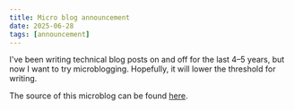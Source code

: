 ```yaml
---
title: Micro blog announcement
date: 2025-06-28
tags: [announcement]
---
```


I've been writing technical blog posts on and off for the last 4–5 years, but now I want to try microblogging.
Hopefully, it will lower the threshold for writing.

The source of this microblog can be found [here](https://github.com/mile95/website).
